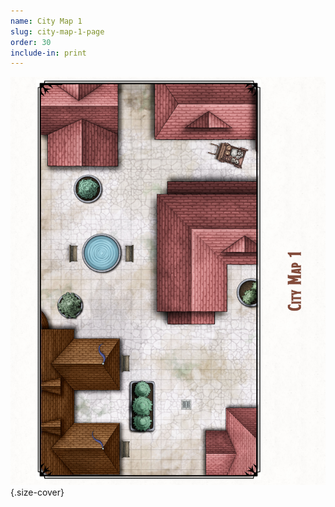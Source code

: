 ```yaml
---
name: City Map 1
slug: city-map-1-page
order: 30
include-in: print
---
```


![City Map 1 Day](../PrintImages/Maps/CityMap1Page.jpg){.size-cover}